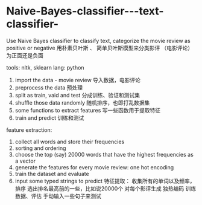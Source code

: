 # Naive-Bayes-classifier---text-classifier-
Use Naive Bayes classifier to classify text, categorize the movie review as positive or negative
用朴素贝叶斯 、 简单贝叶斯模型来分类影评 （电影评论） 为正面还是负面

tools: nltk, sklearn
lang: python

1. import the data - movie review
导入数据，电影评论
2. preprocess the data
预处理
3. split as train, vaid and test
分成训练、验证和测试集
4. shuffle those data randomly
随机排序，也即打乱数据集
5. some functions to extract features
写一些函数用于提取特征
6. train and predict
训练和测试

feature extraction:
1. collect all words and store their frequencies
2. sorting and ordering
3. choose the top (say) 20000 words that have the highest frequencies as a vector
4. generate the features for every movie review: one hot encoding
5. train the dataset and evaluate
6. input some typed strings to predict
特征提取：
收集所有的单词以及频率，
排序
选出排名最高前的一些，比如说20000个
对每个影评生成 独热编码
训练数据、评估
手动输入一些句子来测试


